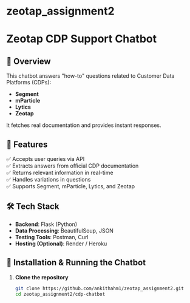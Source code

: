# zeotap_assignment2
# Zeotap CDP Support Chatbot

## 📌 Overview
This chatbot answers "how-to" questions related to Customer Data Platforms (CDPs):  
- **Segment**
- **mParticle**
- **Lytics**
- **Zeotap**

It fetches real documentation and provides instant responses.

## 🚀 Features
✅ Accepts user queries via API  
✅ Extracts answers from official CDP documentation  
✅ Returns relevant information in real-time  
✅ Handles variations in questions  
✅ Supports Segment, mParticle, Lytics, and Zeotap  

## 🛠️ Tech Stack
- **Backend**: Flask (Python)  
- **Data Processing**: BeautifulSoup, JSON  
- **Testing Tools**: Postman, Curl  
- **Hosting (Optional)**: Render / Heroku  

## 🔧 Installation & Running the Chatbot
1. **Clone the repository**  
   ```bash
   git clone https://github.com/ankithahm1/zeotap_assignment2.git
   cd zeotap_assignment2/cdp-chatbot
